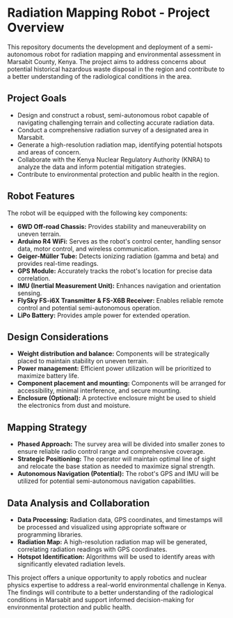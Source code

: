 # Radiation Mapping Robot - Project Overview

This repository documents the development and deployment of a semi-autonomous robot for radiation mapping and environmental assessment in Marsabit County, Kenya. The project aims to address concerns about potential historical hazardous waste disposal in the region and contribute to a better understanding of the radiological conditions in the area.

## Project Goals

* Design and construct a robust, semi-autonomous robot capable of navigating challenging terrain and collecting accurate radiation data.
* Conduct a comprehensive radiation survey of a designated area in Marsabit.
* Generate a high-resolution radiation map, identifying potential hotspots and areas of concern.
* Collaborate with the Kenya Nuclear Regulatory Authority (KNRA) to analyze the data and inform potential mitigation strategies.
* Contribute to environmental protection and public health in the region.

## Robot Features

The robot will be equipped with the following key components:

* **6WD Off-road Chassis:** Provides stability and maneuverability on uneven terrain.
* **Arduino R4 WiFi:**  Serves as the robot's control center, handling sensor data, motor control, and wireless communication.
* **Geiger-Müller Tube:** Detects ionizing radiation (gamma and beta) and provides real-time readings.
* **GPS Module:**  Accurately tracks the robot's location for precise data correlation.
* **IMU (Inertial Measurement Unit):** Enhances navigation and orientation sensing.
* **FlySky FS-i6X Transmitter & FS-X6B Receiver:**  Enables reliable remote control and potential semi-autonomous operation.
* **LiPo Battery:** Provides ample power for extended operation.

## Design Considerations

* **Weight distribution and balance:**  Components will be strategically placed to maintain stability on uneven terrain.
* **Power management:**  Efficient power utilization will be prioritized to maximize battery life.
* **Component placement and mounting:**  Components will be arranged for accessibility, minimal interference, and secure mounting.
* **Enclosure (Optional):**  A protective enclosure might be used to shield the electronics from dust and moisture.

## Mapping Strategy

* **Phased Approach:** The survey area will be divided into smaller zones to ensure reliable radio control range and comprehensive coverage.
* **Strategic Positioning:** The operator will maintain optimal line of sight and relocate the base station as needed to maximize signal strength.
* **Autonomous Navigation (Potential):**  The robot's GPS and IMU will be utilized for potential semi-autonomous navigation capabilities.

## Data Analysis and Collaboration

* **Data Processing:**  Radiation data, GPS coordinates, and timestamps will be processed and visualized using appropriate software or programming libraries.
* **Radiation Map:** A high-resolution radiation map will be generated, correlating radiation readings with GPS coordinates.
* **Hotspot Identification:**  Algorithms will be used to identify areas with significantly elevated radiation levels.

This project offers a unique opportunity to apply robotics and nuclear physics expertise to address a real-world environmental challenge in Kenya. The findings will contribute to a better understanding of the radiological conditions in Marsabit and support informed decision-making for environmental protection and public health.
